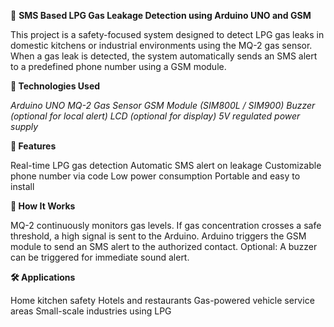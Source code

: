 🔔 **SMS Based LPG Gas Leakage Detection using Arduino UNO and GSM**

This project is a safety-focused system designed to detect LPG gas leaks in domestic kitchens or industrial environments using the MQ-2 gas sensor. When a gas leak is detected, the system automatically sends an SMS alert to a predefined phone number using a GSM module.

**🔧 Technologies Used**

_Arduino UNO
MQ-2 Gas Sensor
GSM Module (SIM800L / SIM900)
Buzzer (optional for local alert)
LCD (optional for display)
5V regulated power supply_

**🚀 Features**

Real-time LPG gas detection
Automatic SMS alert on leakage
Customizable phone number via code
Low power consumption
Portable and easy to install

**📲 How It Works**

MQ-2 continuously monitors gas levels.
If gas concentration crosses a safe threshold, a high signal is sent to the Arduino.
Arduino triggers the GSM module to send an SMS alert to the authorized contact.
Optional: A buzzer can be triggered for immediate sound alert.

**🛠️ Applications**

Home kitchen safety
Hotels and restaurants
Gas-powered vehicle service areas
Small-scale industries using LPG
